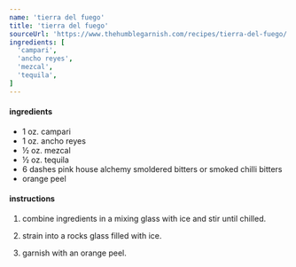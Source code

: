 ```yaml
---
name: 'tierra del fuego'
title: 'tierra del fuego'
sourceUrl: 'https://www.thehumblegarnish.com/recipes/tierra-del-fuego/'
ingredients: [
  'campari',
  'ancho reyes',
  'mezcal',
  'tequila',
]
---
```


#### ingredients

- 1 oz. campari
- 1 oz. ancho reyes
- ½ oz. mezcal
- ½ oz. tequila
- 6 dashes pink house alchemy smoldered bitters or smoked chilli bitters
- orange peel

#### instructions

1. combine ingredients in a mixing glass with ice and stir until chilled.

2. strain into a rocks glass filled with ice.

3. garnish with an orange peel.
